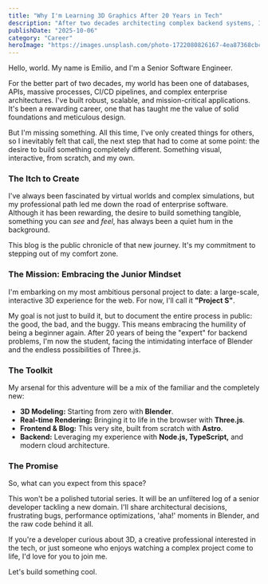 ```yaml
---
title: "Why I'm Learning 3D Graphics After 20 Years in Tech"
description: "After two decades architecting complex backend systems, I'm diving into the unknown: the world of real-time 3D on the web. This is the story of why I'm starting over."
publishDate: "2025-10-06"
category: "Career"
heroImage: "https://images.unsplash.com/photo-1722080826167-4ea87368cbc5?q=80&w=2070&auto=format&fit=crop"
---
```


Hello, world. My name is Emilio, and I'm a Senior Software Engineer.

For the better part of two decades, my world has been one of databases, APIs, massive processes, CI/CD pipelines, and complex enterprise architectures. I've built robust, scalable, and mission-critical applications. It's been a rewarding career, one that has taught me the value of solid foundations and meticulous design.

But I'm missing something. All this time, I've only created things for others, so I inevitably felt that call, the next step that had to come at some point: the desire to build something completely different. Something visual, interactive, from scratch, and my own.

### The Itch to Create

I've always been fascinated by virtual worlds and complex simulations, but my professional path led me down the road of enterprise software. Although it has been rewarding, the desire to build something tangible, something you can *see* and *feel*, has always been a quiet hum in the background.

This blog is the public chronicle of that new journey. It's my commitment to stepping out of my comfort zone.

### The Mission: Embracing the Junior Mindset

I'm embarking on my most ambitious personal project to date: a large-scale, interactive 3D experience for the web. For now, I'll call it **"Project S"**.

My goal is not just to build it, but to document the entire process in public: the good, the bad, and the buggy. This means embracing the humility of being a beginner again. After 20 years of being the "expert" for backend problems, I'm now the student, facing the intimidating interface of Blender and the endless possibilities of Three.js.

### The Toolkit

My arsenal for this adventure will be a mix of the familiar and the completely new:

* **3D Modeling:** Starting from zero with **Blender**.
* **Real-time Rendering:** Bringing it to life in the browser with **Three.js**.
* **Frontend & Blog:** This very site, built from scratch with **Astro**.
* **Backend:** Leveraging my experience with **Node.js, TypeScript,** and modern cloud architecture.

### The Promise

So, what can you expect from this space?

This won't be a polished tutorial series. It will be an unfiltered log of a senior developer tackling a new domain. I'll share architectural decisions, frustrating bugs, performance optimizations, 'aha!' moments in Blender, and the raw code behind it all.

If you're a developer curious about 3D, a creative professional interested in the tech, or just someone who enjoys watching a complex project come to life, I'd love for you to join me.

Let's build something cool.